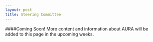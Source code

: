 ```yaml
---
layout: post
title: Steering Committee
---
```


####Coming Soon!
More content and information about AURA will be added to this page in the upcoming weeks.
